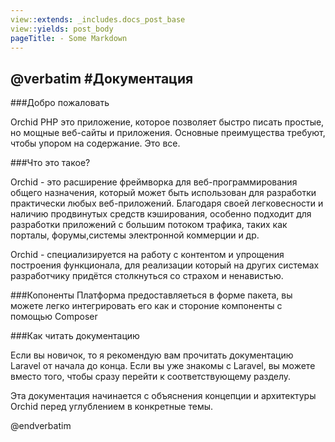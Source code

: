 ```yaml
---
view::extends: _includes.docs_post_base
view::yields: post_body
pageTitle: - Some Markdown
---
```

@verbatim
#Документация
----------
 
###Добро пожаловать

Orchid PHP это приложение, которое позволяет быстро писать простые, но мощные веб-сайты и приложения. Основные преимущества требуют, чтобы упором на содержание. Это все.

###Что это такое?


Orchid - это расширение  фреймворка для веб-программирования общего назначения, который может быть использован для разработки практически любых веб-приложений. Благодаря своей легковесности и наличию продвинутых средств кэширования, особенно подходит для разработки приложений с большим потоком трафика, таких как порталы, форумы,системы электронной коммерции и др. 

Orchid - специализируется на работу с контентом и упрощения построения функционала, для реализации который на других системах разработчику придётся столкнуться со страхом и ненавистью.


###Копоненты
Платформа предоставляеться в форме пакета, вы можете легко интегрировать его как и стороние компоненты c помощью Composer

###Как читать документацию

Если вы новичок, то я рекомендую вам прочитать документацию Laravel от начала до конца. 
Если вы уже знакомы с Laravel, вы можете вместо того, чтобы сразу перейти к соответствующему разделу.

Эта документация начинается с объяснения концепции и архитектуры Orchid перед углублением в конкретные темы.

@endverbatim
